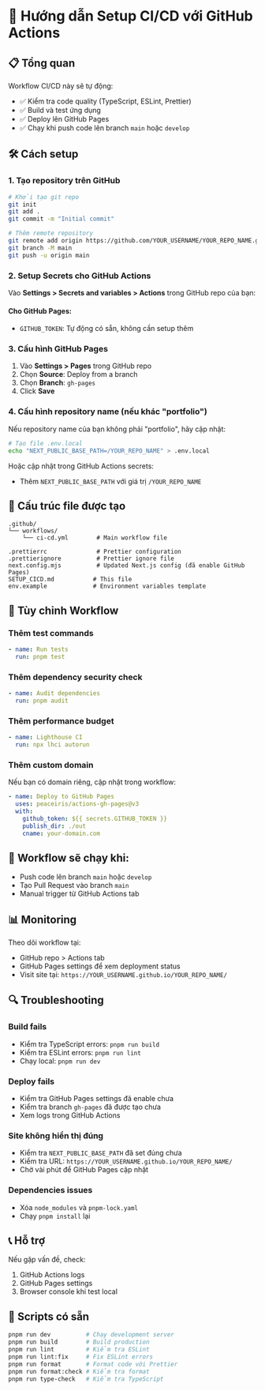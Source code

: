 # 🚀 Hướng dẫn Setup CI/CD với GitHub Actions

## 📋 Tổng quan

Workflow CI/CD này sẽ tự động:

- ✅ Kiểm tra code quality (TypeScript, ESLint, Prettier)
- ✅ Build và test ứng dụng
- ✅ Deploy lên GitHub Pages
- ✅ Chạy khi push code lên branch `main` hoặc `develop`

## 🛠️ Cách setup

### 1. Tạo repository trên GitHub

```bash
# Khởi tạo git repo
git init
git add .
git commit -m "Initial commit"

# Thêm remote repository
git remote add origin https://github.com/YOUR_USERNAME/YOUR_REPO_NAME.git
git branch -M main
git push -u origin main
```

### 2. Setup Secrets cho GitHub Actions

Vào **Settings > Secrets and variables > Actions** trong GitHub repo của bạn:

#### Cho GitHub Pages:
- `GITHUB_TOKEN`: Tự động có sẵn, không cần setup thêm

### 3. Cấu hình GitHub Pages

1. Vào **Settings > Pages** trong GitHub repo
2. Chọn **Source**: Deploy from a branch
3. Chọn **Branch**: `gh-pages`
4. Click **Save**

### 4. Cấu hình repository name (nếu khác "portfolio")

Nếu repository name của bạn không phải "portfolio", hãy cập nhật:

```bash
# Tạo file .env.local
echo "NEXT_PUBLIC_BASE_PATH=/YOUR_REPO_NAME" > .env.local
```

Hoặc cập nhật trong GitHub Actions secrets:
- Thêm `NEXT_PUBLIC_BASE_PATH` với giá trị `/YOUR_REPO_NAME`

## 📁 Cấu trúc file được tạo

```
.github/
└── workflows/
    └── ci-cd.yml        # Main workflow file

.prettierrc              # Prettier configuration
.prettierignore          # Prettier ignore file
next.config.mjs          # Updated Next.js config (đã enable GitHub Pages)
SETUP_CICD.md           # This file
env.example             # Environment variables template
```

## 🔧 Tùy chỉnh Workflow

### Thêm test commands
```yaml
- name: Run tests
  run: pnpm test
```

### Thêm dependency security check
```yaml
- name: Audit dependencies
  run: pnpm audit
```

### Thêm performance budget
```yaml
- name: Lighthouse CI
  run: npx lhci autorun
```

### Thêm custom domain
Nếu bạn có domain riêng, cập nhật trong workflow:
```yaml
- name: Deploy to GitHub Pages
  uses: peaceiris/actions-gh-pages@v3
  with:
    github_token: ${{ secrets.GITHUB_TOKEN }}
    publish_dir: ./out
    cname: your-domain.com
```

## 🚦 Workflow sẽ chạy khi:

- Push code lên branch `main` hoặc `develop`
- Tạo Pull Request vào branch `main`
- Manual trigger từ GitHub Actions tab

## 📊 Monitoring

Theo dõi workflow tại:
- GitHub repo > Actions tab
- GitHub Pages settings để xem deployment status
- Visit site tại: `https://YOUR_USERNAME.github.io/YOUR_REPO_NAME/`

## 🔍 Troubleshooting

### Build fails
- Kiểm tra TypeScript errors: `pnpm run build`
- Kiểm tra ESLint errors: `pnpm run lint`
- Chạy local: `pnpm run dev`

### Deploy fails
- Kiểm tra GitHub Pages settings đã enable chưa
- Kiểm tra branch `gh-pages` đã được tạo chưa
- Xem logs trong GitHub Actions

### Site không hiển thị đúng
- Kiểm tra `NEXT_PUBLIC_BASE_PATH` đã set đúng chưa
- Kiểm tra URL: `https://YOUR_USERNAME.github.io/YOUR_REPO_NAME/`
- Chờ vài phút để GitHub Pages cập nhật

### Dependencies issues
- Xóa `node_modules` và `pnpm-lock.yaml`
- Chạy `pnpm install` lại

## 📞 Hỗ trợ

Nếu gặp vấn đề, check:
1. GitHub Actions logs
2. GitHub Pages settings
3. Browser console khi test local

## 🎯 Scripts có sẵn

```bash
pnpm run dev          # Chạy development server
pnpm run build        # Build production
pnpm run lint         # Kiểm tra ESLint
pnpm run lint:fix     # Fix ESLint errors
pnpm run format       # Format code với Prettier
pnpm run format:check # Kiểm tra format
pnpm run type-check   # Kiểm tra TypeScript
```
